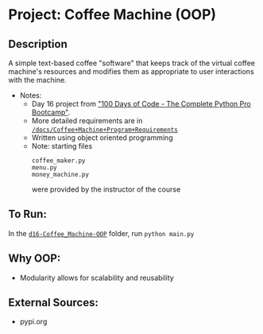 # Project: Coffee Machine (OOP)

## Description
A simple text-based coffee "software" that keeps track of the virtual coffee machine's resources and modifies them as appropriate to user interactions with the machine.
- Notes:
  - Day 16 project from ["100 Days of Code - The Complete Python Pro Bootcamp"](https://www.udemy.com/course/100-days-of-code/).
  - More detailed requirements are in [`/docs/Coffee+Machine+Program+Requirements`](../../d15-Coffee_Machine/docs/Coffee+Machine+Program+Requirements.pdf)
  - Written using object oriented programming
  - Note: starting files 
    ```
    coffee_maker.py
    menu.py
    money_machine.py
    ``` 
    were provided by the instructor of the course

## To Run:
In the [`d16-Coffee_Machine-OOP`](./) folder, run `python main.py`

## Why OOP:
- Modularity allows for scalability and reusability

## External Sources:
- pypi.org
